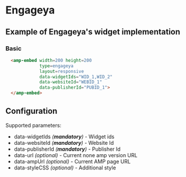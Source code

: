 <!---
Copyright 2017 The AMP HTML Authors. All Rights Reserved.

Licensed under the Apache License, Version 2.0 (the "License");
you may not use this file except in compliance with the License.
You may obtain a copy of the License at

      http://www.apache.org/licenses/LICENSE-2.0

Unless required by applicable law or agreed to in writing, software
distributed under the License is distributed on an "AS-IS" BASIS,
WITHOUT WARRANTIES OR CONDITIONS OF ANY KIND, either express or implied.
See the License for the specific language governing permissions and
limitations under the License.
-->

# Engageya

## Example of Engageya's widget implementation

### Basic

```html
  <amp-embed width=200 height=200
             type=engageya
             layout=responsive
             data-widgetIds="WID_1,WID_2"
			 data-websiteId="WEBID_1"
			 data-publisherId="PUBID_1">
  </amp-embed>
```

## Configuration


Supported parameters:

- data-widgetIds *(**mandatory**)* - Widget ids 
- data-websiteId *(**mandatory**)* - Website Id
- data-publisherId *(**mandatory**)* - Publisher Id
- data-url *(optional)* - Current none amp version URL
- data-ampUrl *(optional)* - Current AMP page URL
- data-styleCSS *(optional)* - Additional style
